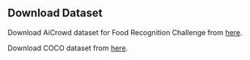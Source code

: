## Download Dataset 
Download AiCrowd dataset for Food Recognition Challenge from [here](https://www.aicrowd.com/challenges/food-recognition-challenge/dataset_files).

Download COCO dataset from [here](https://cocodataset.org/#download).

